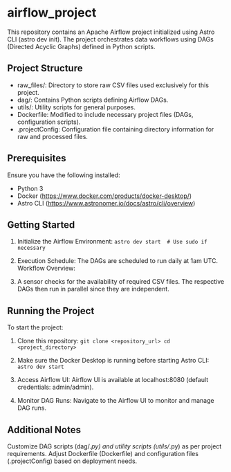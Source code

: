 # airflow_project

This repository contains an Apache Airflow project initialized using Astro CLI (astro dev init). The project orchestrates data workflows using DAGs (Directed Acyclic Graphs) defined in Python scripts.

## Project Structure

- raw_files/: Directory to store raw CSV files used exclusively for this project.
- dag/: Contains Python scripts defining Airflow DAGs.
- utils/: Utility scripts for general purposes.
- Dockerfile: Modified to include necessary project files (DAGs, configuration scripts).
- .projectConfig: Configuration file containing directory information for raw and processed files.

## Prerequisites

Ensure you have the following installed:
- Python 3
- Docker (https://www.docker.com/products/docker-desktop/)
- Astro CLI (https://www.astronomer.io/docs/astro/cli/overview)

## Getting Started

1. Initialize the Airflow Environment:
`astro dev start  # Use sudo if necessary`

2. Execution Schedule:
The DAGs are scheduled to run daily at 1am UTC.
Workflow Overview:

3. A sensor checks for the availability of required CSV files.
The respective DAGs then run in parallel since they are independent.

## Running the Project

To start the project:

1. Clone this repository:
`git clone <repository_url>
cd <project_directory>`

2. Make sure the Docker Desktop is running before starting Astro CLI:
`astro dev start`

3. Access Airflow UI:
Airflow UI is available at localhost:8080 (default credentials: admin/admin).

4. Monitor DAG Runs:
Navigate to the Airflow UI to monitor and manage DAG runs.


## Additional Notes

Customize DAG scripts (dag/*.py) and utility scripts (utils/*.py) as per project requirements.
Adjust Dockerfile (Dockerfile) and configuration files (.projectConfig) based on deployment needs.
